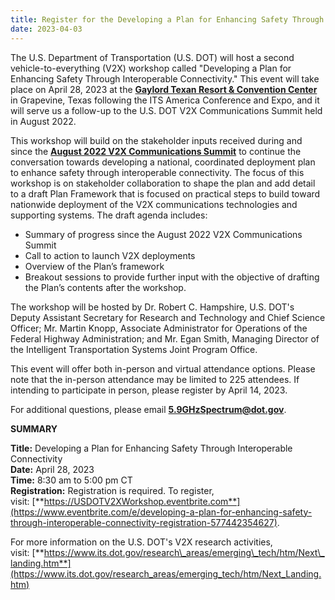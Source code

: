 ```yaml
---
title: Register for the Developing a Plan for Enhancing Safety Through Interoperable Connectivity Meeting
date: 2023-04-03
---
```


The U.S. Department of Transportation (U.S. DOT) will host a second vehicle-to-everything (V2X) workshop called "Developing a Plan for Enhancing Safety Through Interoperable Connectivity." This event will take place on April 28, 2023 at the [**Gaylord Texan Resort & Convention Center**](https://www.marriott.com/en-us/hotels/dalgt-gaylord-texan-resort-and-convention-center/overview/) in Grapevine, Texas following the ITS America Conference and Expo, and it will serve us a follow-up to the U.S. DOT V2X Communications Summit held in August 2022.

This workshop will build on the stakeholder inputs received during and since the [**August 2022 V2X Communications Summit**](https://www.its.dot.gov/research_areas/emerging_tech/htm/ITS_V2X_CommunicationSummit.htm) to continue the conversation towards developing a national, coordinated deployment plan to enhance safety through interoperable connectivity. The focus of this workshop is on stakeholder collaboration to shape the plan and add detail to a draft Plan Framework that is focused on practical steps to build toward nationwide deployment of the V2X communications technologies and supporting systems. The draft agenda includes:

-   Summary of progress since the August 2022 V2X Communications Summit
-   Call to action to launch V2X deployments
-   Overview of the Plan’s framework
-   Breakout sessions to provide further input with the objective of drafting the Plan’s contents after the workshop.

The workshop will be hosted by Dr. Robert C. Hampshire, U.S. DOT's Deputy Assistant Secretary for Research and Technology and Chief Science Officer; Mr. Martin Knopp, Associate Administrator for Operations of the Federal Highway Administration; and Mr. Egan Smith, Managing Director of the Intelligent Transportation Systems Joint Program Office.

This event will offer both in-person and virtual attendance options. Please note that the in-person attendance may be limited to 225 attendees. If intending to participate in person, please register by April 14, 2023.

For additional questions, please email **[5.9GHzSpectrum@dot.gov](mailto:5.9GHzSpectrum@dot.gov)**.

**SUMMARY**

**Title:** Developing a Plan for Enhancing Safety Through Interoperable Connectivity  
**Date:** April 28, 2023  
**Time:** 8:30 am to 5:00 pm CT  
**Registration:** Registration is required. To register, visit: [**https://USDOTV2XWorkshop.eventbrite.com**](https://www.eventbrite.com/e/developing-a-plan-for-enhancing-safety-through-interoperable-connectivity-registration-577442354627).

For more information on the U.S. DOT's V2X research activities, visit: [**https://www.its.dot.gov/research\_areas/emerging\_tech/htm/Next\_landing.htm**](https://www.its.dot.gov/research_areas/emerging_tech/htm/Next_Landing.htm)
